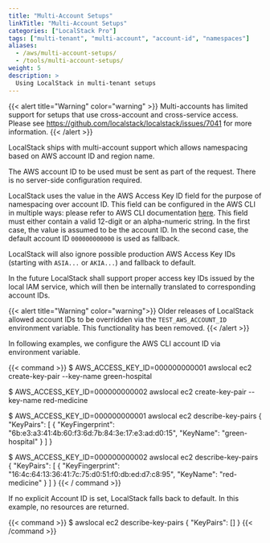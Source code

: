 ```yaml
---
title: "Multi-Account Setups"
linkTitle: "Multi-Account Setups"
categories: ["LocalStack Pro"]
tags: ["multi-tenant", "multi-account", "account-id", "namespaces"]
aliases:
  - /aws/multi-account-setups/
  - /tools/multi-account-setups/
weight: 5
description: >
  Using LocalStack in multi-tenant setups
---
```


{{< alert title="Warning" color="warning" >}}
Multi-accounts has limited support for setups that use cross-account and cross-service access.
Please see <https://github.com/localstack/localstack/issues/7041> for more information.
{{< /alert >}}

LocalStack ships with multi-account support which allows namespacing based on AWS account ID and region name.

The AWS account ID to be used must be sent as part of the request.
There is no server-side configuration required.

LocalStack uses the value in the AWS Access Key ID field for the purpose of namespacing over account ID.
This field can be configured in the AWS CLI in multiple ways: please refer to AWS CLI documentation [here](https://docs.aws.amazon.com/cli/latest/userguide/cli-configure-quickstart.html#cli-configure-quickstart-precedence).
This field must either contain a valid 12-digit or an alpha-numeric string.
In the first case, the value is assumed to be the account ID.
In the second case, the default account ID `000000000000` is used as fallback.

LocalStack will also ignore possible production AWS Access Key IDs (starting with `ASIA...` or `AKIA...`) and fallback to default.

In the future LocalStack shall support proper access key IDs issued by the local IAM service, which will then be internally translated to corresponding account IDs.

{{< alert title="Warning" color="warning">}}
Older releases of LocalStack allowed account IDs to be overridden via the `TEST_AWS_ACCOUNT_ID` environment variable.
This functionality has been removed.
{{< /alert >}}

In following examples, we configure the AWS CLI account ID via environment variable.

{{< command >}}
$ AWS_ACCESS_KEY_ID=000000000001 awslocal ec2 create-key-pair --key-name green-hospital

$ AWS_ACCESS_KEY_ID=000000000002 awslocal ec2 create-key-pair --key-name red-medicine

$ AWS_ACCESS_KEY_ID=000000000001 awslocal ec2 describe-key-pairs
{
    "KeyPairs": [
        {
            "KeyFingerprint": "6b:e3:a3:41:4b:60:f3:6d:7b:84:3e:17:e3:ad:d0:15",
            "KeyName": "green-hospital"
        }
    ]
}

$ AWS_ACCESS_KEY_ID=000000000002 awslocal ec2 describe-key-pairs
{
    "KeyPairs": [
        {
            "KeyFingerprint": "16:4c:64:13:36:41:7c:75:d0:51:f0:db:ed:d7:c8:95",
            "KeyName": "red-medicine"
        }
    ]
}
{{< / command >}}

If no explicit Account ID is set, LocalStack falls back to default. In this example, no resources are returned.

{{< command >}}
$ awslocal ec2 describe-key-pairs
{
    "KeyPairs": []
}
{{< /command >}}
